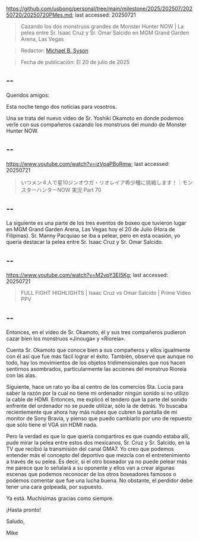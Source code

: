 https://github.com/usbong/personal/tree/main/milestone/2025/202507/20250720/20250720PMes.md; last accessed: 20250721

> Cazando los dos monstruos grandes de Monster Hunter NOW | La pelea entre Sr. Isaac Cruz y Sr. Omar Salcido en MGM Grand Garden Arena, Las Vegas

> Redactor: [Michael B. Syson](https://www.linkedin.com/in/michaelsyson/)

> Fecha de publicación: El 20 de julio de 2025

## --

Queridos amigos:

Esta noche tengo dos noticias para vosotros. 

Una se trata del nuevo vídeo de Sr. Yoshiki Okamoto en donde podemos verle con sus compañeros cazando los monstruos del mundo de Monster Hunter NOW. 

## --

https://www.youtube.com/watch?v=izVpaPBoRmw; last accessed: 20250721

> いつメン４人で星10ジンオウガ・リオレイア希少種に挑戦します！｜モンスターハンターNOW 実況 Part 70

## --

La siguiente es una parte de los tres eventos de boxeo que tuvieron lugar en MGM Grand Garden Arena, Las Vegas hoy el 20 de Julio (Hora de Filipinas). Sr. Manny Pacquiao se iba a pelear, pero en esta ocasión, yo quería destacar la pelea entre Sr. Isaac Cruz y Sr. Omar Salcido.

## --

https://www.youtube.com/watch?v=M2vpY3EI5Kg; last accessed: 20250721

> FULL FIGHT HIGHLIGHTS | Isaac Cruz vs Omar Salcido | Prime Video PPV

## --

Entonces, en el vídeo de Sr. Okamoto, él y sus tres compañeros pudieron cazar bien los monstruos «Jinouga» y «Rioreia». 

Cuenta Sr. Okamoto que conoce bien a sus compañeros y ellos igualmente con él así que fue más fácil lograr el éxito. También, observé que aunque no todo, hay los movimientos de los objetos tridimensionales que nos hacen sentirnos asombrados, particularmente las acciones del monstruo Rioreia con las alas.

Siguiente, hace un rato yo iba al centro de los comercios Sta. Lucia para saber la razón por la cual no tiene mi ordenador ningún sonido si no utilizo la cable de HDMI. Entonces, me explicó el tendero que la parte del sonido enfrente del ordenador no se puede utilizar, sólo la de detrás. Yo buscaba recientemente que ahora hay más nubes que cubren la pantalla de mi monitor de Sony Bravia, y pienso que puedo cambiarlo por uno de repuesto que sólo tiene el VGA sin HDMI nada.

Pero la verdad es que lo que quería compartiros es que cuando estaba allí, pude mirar la pelea entre estos dos mexicanos, Sr. Cruz y Sr. Salcido, en la TV que recibió la transmisión del canal GMA7. Yo creo que podemos entender más el concepto del deportivo que mezcla con el entretenimiento a través de su pelea. Es decir, si el otro boxeador ya no puede pelear más me parece que lo señalará a su oponente y ellos van a crear algunas escenas que podemos reconocer de los otros boxeadores famosos o podemos comentar que fue una lucha buena. No obstante, el perdidor debe tener una cara golpeada, por supuesto.

Ya está. Muchísimas gracias como siempre.

¡Hasta pronto!

Saludo,

Mike